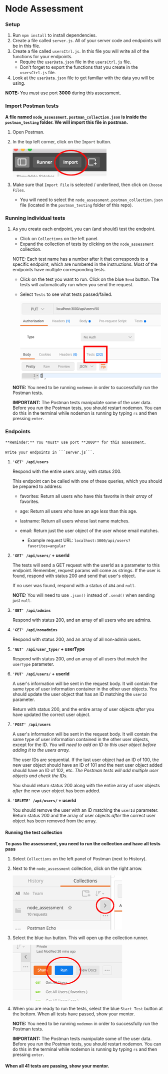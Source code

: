 # Node Assessment

### Setup



1. Run ```npm install``` to install dependencies.
2. Create a file called ```server.js```. All of your server code and endpoints will be in this file.
3. Create a file called ```usersCtrl.js```.  In this file you will write all of the functions for your endpoints.
    - Require the ```userData.json``` file in the ```usersCtrl.js``` file.
    - Don't forget to export the functions that you create in the ```usersCtrl.js``` file.
4. Look at the ```userData.json``` file to get familiar with the data you will be using.    

  **NOTE:** You *must* use port **3000** during this assessment.    

### Import Postman tests

  **A file named ```node_assessment.postman_collection.json``` is inside the ```postman_testing``` folder. We will import this file in postman.**

1. Open Postman.
2. In the top left corner, click on the ```Import``` button.

    ![Import button](images/import_btn.png?raw=true "Import button")

3. Make sure that ```Import File``` is selected / underlined, then click on ```Choose Files```.

    - You will need to select the ```node_assessment.postman_collection.json``` file (located in the ```postman_testing``` folder of this repo).

### Running individual tests

1. As you create each endpoint, you can (and should) test the endpoint.
    - Click on ```Collections``` on the left panel.
    - Expand the collection of tests by clicking on the ```node_assessment``` collection.

    NOTE: Each test name has a number after it that corresponds to a specific endpoint, which are numbered in the instructions. Most of the endpoints have multiple corresponding tests.

    - Click on the test you want to run. Click on the blue ```Send``` button. The tests will automatically run when you send the request.
    - Select ```Tests``` to see what tests passed/failed.

      ![Tests tab](images/tests_tab.png?raw=true "Tests tab")

    **NOTE:** You need to be running ```nodemon``` in order to successfully run the Postman tests.

    **IMPORTANT:** The Postman tests manipulate some of the user data. Before you run the Postman tests, you should restart nodemon. You can do this in the terminal while nodemon is running by typing ```rs``` and then pressing ```enter```.

### Endpoints

    **Reminder:** You *must* use port **3000** for this assessment.

    Write your endpoints in ```server.js```.

1. **```'GET' /api/users```**

    Respond with the entire users array, with status 200.

    This endpoint can be called with one of these queries, which you should be prepared to address:

    - favorites: Return all users who have this favorite in their *array* of favorites.

    - age: Return all users who have an age *less* than this age.

    - lastname: Return all users whose last name matches.

    - email: Return just the user object of the user whose email matches.

      * Example request URL: ```localhost:3000/api/users?favorites=angular```

2. **```'GET' /api/users/``` + userId**

    The tests will send a GET request with the userId as a parameter to this endpoint. Remember, request params will come as strings. If the user is found, respond with status 200 and send that user's object.

    If no user was found, respond with a status of ```404``` and ```null```.

    **NOTE:** You will need to use ```.json()``` instead of ```.send()``` when sending just ```null```.


3. **```'GET' /api/admins```**

    Respond with status 200, and an array of all users who are admins.

4. **```'GET' /api/nonadmins```**

    Respond with status 200, and an array of all non-admin users.

5. **```'GET' /api/user_type/``` + userType**

    Respond with status 200, and an array of all users that match the ```userType``` parameter.

6. **```'PUT' /api/users/``` + userId**

    A user's information will be sent in the request body. It will contain the same type of user information container in the other user objects. You should update the user object that has an ID matching the ```userId``` parameter.

    Return with status 200, and the entire array of user objects *after* you have updated the correct user object.

7. **```'POST' /api/users```**

    A user's information will be sent in the request body. It will contain the same type of user information contained in the other user objects, except for the ID. *You will need to add an ID to this user object before adding it to the users array.*

    The user IDs are sequential. If the last user object had an ID of 100, the new user object should have an ID of 101 and the next user object added should have an ID of 102, etc. *The Postman tests will add multiple user objects and check the IDs.*

    You should return status 200 along with the entire array of user objects *after* the new user object has been added.

8. **```'DELETE' /api/users/``` + userId**

    You should remove the user with an ID matching the ```userId``` parameter. Return status 200 and the array of user objects *after* the correct user object has been removed from the array.

#### Running the test collection

  **To pass the assessment, you need to run the collection and have all tests pass**

1. Select ```Collections``` on the left panel of Postman (next to History).
2. Next to the ```node_assessment``` collection, click on the right arrow.

    ![right arrow](images/right_arrow.png?raw=true "right arrow")

3. Select the blue ```Run``` button. This will open up the collection runner.

    ![run button](images/run_btn.png?raw=true "run button")

4. When you are ready to run the tests, select the blue ```Start Test``` button at the bottom. When all tests have passed, show your mentor.

    **NOTE:** You need to be running ```nodemon``` in order to successfully run the Postman tests.

    **IMPORTANT:** The Postman tests manipulate some of the user data. Before you run the Postman tests, you should restart nodemon. You can do this in the terminal while nodemon is running by typing ```rs``` and then pressing ```enter```.

#### When all 41 tests are passing, show your mentor.
